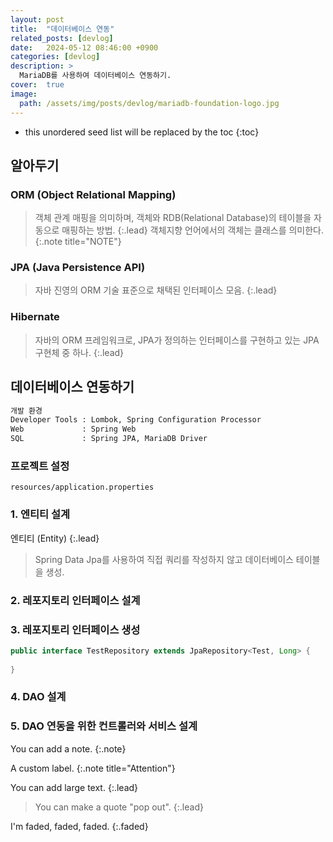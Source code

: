 ```yaml
---
layout: post
title:  "데이터베이스 연동"
related_posts: [devlog]
date:   2024-05-12 08:46:00 +0900
categories: [devlog]
description: >
  MariaDB를 사용하여 데이터베이스 연동하기.
cover:  true
image: 
  path: /assets/img/posts/devlog/mariadb-foundation-logo.jpg
---
```


* this unordered seed list will be replaced by the toc
{:toc}

## 알아두기
### ORM (Object Relational Mapping)
> 객체 관계 매핑을 의미하며, 객체와 RDB(Relational Database)의 테이블을 자동으로 매핑하는 방법.
{:.lead}
객체지향 언어에서의 객체는 클래스를 의미한다.
{:.note title="NOTE"}
### JPA (Java Persistence API)
> 자바 진영의 ORM 기술 표준으로 채택된 인터페이스 모음.
{:.lead}
### Hibernate
> 자바의 ORM 프레임워크로, JPA가 정의하는 인터페이스를 구현하고 있는 JPA 구현체 중 하나.
{:.lead}

## 데이터베이스 연동하기
```md 
개발 환경
Developer Tools : Lombok, Spring Configuration Processor
Web             : Spring Web
SQL             : Spring JPA, MariaDB Driver
```
### 프로젝트 설정
`resources/application.properties`

### 1. 엔티티 설계
엔티티 (Entity)
{:.lead}
> Spring Data Jpa를 사용하여 직접 쿼리를 작성하지 않고 데이터베이스 테이블을 생성.



### 2. 레포지토리 인터페이스 설계
### 3. 레포지토리 인터페이스 생성
```java
public interface TestRepository extends JpaRepository<Test, Long> {
    
}
```

### 4. DAO 설계


### 5. DAO 연동을 위한 컨트롤러와 서비스 설계


You can add a note.
{:.note}

A custom label.
{:.note title="Attention"}

You can add large text.
{:.lead}

> You can make a quote "pop out".
{:.lead}

I'm faded, faded, faded.
{:.faded}